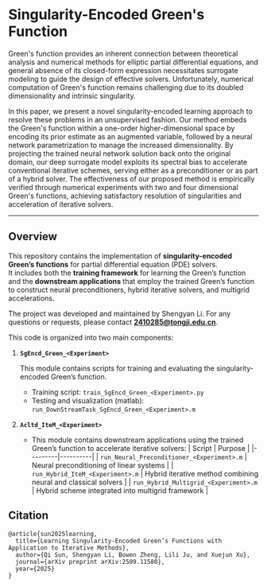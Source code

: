 # Singularity-Encoded Green's Function

Green's function provides an inherent connection between theoretical analysis and numerical methods for elliptic partial differential equations, and general absence of its closed-form expression  necessitates surrogate modeling to guide the design of effective solvers. Unfortunately, numerical computation of Green's function remains challenging due to its doubled dimensionality and intrinsic singularity. 

In this paper, we present a novel singularity-encoded learning approach to resolve these problems in an unsupervised fashion. Our method embeds the Green's function within a one-order higher-dimensional space by encoding its prior estimate as an augmented variable, followed by a neural network parametrization to manage the increased dimensionality. By projecting the trained neural network solution back onto the original domain, our deep surrogate model exploits its spectral bias to accelerate conventional iterative schemes, serving either as a preconditioner or as part of a hybrid solver. The effectiveness of our proposed method is empirically verified through numerical experiments with two and four dimensional Green's functions, achieving satisfactory resolution of singularities and acceleration of iterative solvers.

---

## Overview

This repository contains the implementation of **singularity-encoded Green’s functions** for partial differential equation (PDE) solvers.  
It includes both the **training framework** for learning the Green’s function and the **downstream applications** that employ the trained Green’s function to construct neural preconditioners, hybrid iterative solvers, and multigrid accelerations.

The project was developed and maintained by Shengyan Li. For any questions or requests, please contact **2410285@tongji.edu.cn**.

This code is organized into two main components:

1. **`SgEncd_Green_<Experiment>`**
   
   This module contains scripts for training and evaluating the singularity-encoded Green’s function.
   - Training script: 
     `train_SgEncd_Green_<Experiment>.py`
   - Testing and visualization (matlab):
     `run_DownStreamTask_SgEncd_Green_<Experiment>.m`
   

3. **`Acltd_IteM_<Experiment>`**
   - This module contains downstream applications using the trained Green’s function to accelerate iterative solvers:
     | Script | Purpose |
     |---------|----------|
     | `run_Neural_Preconditioner_<Experiment>.m` | Neural preconditioning of linear systems |
     | `run_Hybrid_IteM_<Experiment>.m` | Hybrid iterative method combining neural and classical solvers |
     | `run_Hybrid_Multigrid_<Experiment>.m` | Hybrid scheme integrated into multigrid framework |


## Citation

    @article{sun2025learning,
      title={Learning Singularity-Encoded Green’s Functions with Application to Iterative Methods},
      author={Qi Sun, Shengyan Li, Bowen Zheng, Lili Ju, and Xuejun Xu},
      journal={arXiv preprint arXiv:2509.11580},
      year={2025}
    }
